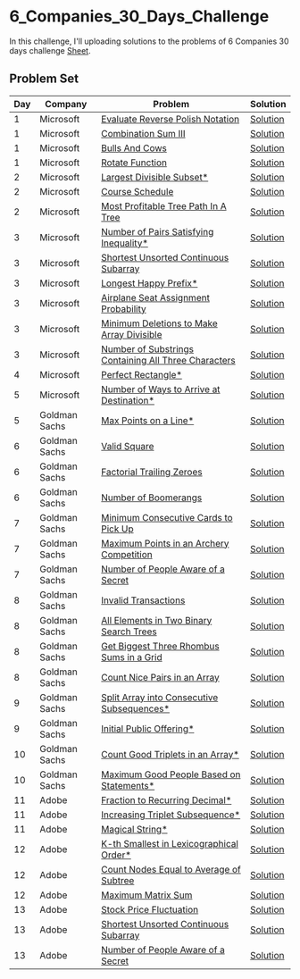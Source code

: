 # 6_Companies_30_Days_Challenge

In this challenge, I'll uploading solutions to the problems of 6 Companies 30 days challenge [Sheet](https://docs.google.com/document/d/1jkVKWPcOAE2Xjt7GFLV-M8N50HygZpWcO26REFa7dZM/edit).

## Problem Set

| Day | Company       | Problem                                                                                                                                      | Solution                                                                                                                                               |
| --- | ------------- | -------------------------------------------------------------------------------------------------------------------------------------------- | ------------------------------------------------------------------------------------------------------------------------------------------------------ |
| 1   | Microsoft     | [Evaluate Reverse Polish Notation ](https://leetcode.com/problems/evaluate-reverse-polish-notation/)                                         | [Solution](https://github.com/vickyguptaa7/6_Companies_30_Days_Challenge/blob/main/Microsoft/Evaluate_Reverse_Polish_Notation.cpp)                     |
| 1   | Microsoft     | [Combination Sum III ](https://leetcode.com/problems/combination-sum-iii/)                                                                   | [Solution](https://github.com/vickyguptaa7/6_Companies_30_Days_Challenge/blob/main/Microsoft/Combination_Sum_3.cpp)                                    |
| 1   | Microsoft     | [Bulls And Cows ](https://leetcode.com/problems/bulls-and-cows/)                                                                             | [Solution](https://github.com/vickyguptaa7/6_Companies_30_Days_Challenge/blob/main/Microsoft/Bull_And_Cows.cpp)                                        |
| 1   | Microsoft     | [Rotate Function ](https://leetcode.com/problems/rotate-function/)                                                                           | [Solution](https://github.com/vickyguptaa7/6_Companies_30_Days_Challenge/blob/main/Microsoft/Rotate_Function.cpp)                                      |
| 2   | Microsoft     | [Largest Divisible Subset\* ](https://leetcode.com/problems/largest-divisible-subset/)                                                       | [Solution](https://github.com/vickyguptaa7/6_Companies_30_Days_Challenge/blob/main/Microsoft/Largest_Divisible_Subset.cpp)                             |
| 2   | Microsoft     | [Course Schedule](https://leetcode.com/problems/course-schedule/)                                                                            | [Solution](https://github.com/vickyguptaa7/6_Companies_30_Days_Challenge/blob/main/Microsoft/Course_Schedule.cpp)                                      |
| 2   | Microsoft     | [Most Profitable Tree Path In A Tree ](https://leetcode.com/problems/most-profitable-path-in-a-tree/)                                        | [Solution](https://github.com/vickyguptaa7/6_Companies_30_Days_Challenge/blob/main/Microsoft/Most_Profitable_Tree_Path_In_Tree.cpp)                    |
| 3   | Microsoft     | [Number of Pairs Satisfying Inequality\* ](https://leetcode.com/problems/number-of-pairs-satisfying-inequality/)                             | [Solution](https://github.com/vickyguptaa7/6_Companies_30_Days_Challenge/blob/main/Microsoft/Number_of_Pairs_Satisfying_Inequality.cpp)                |
| 3   | Microsoft     | [Shortest Unsorted Continuous Subarray ](https://leetcode.com/problems/shortest-unsorted-continuous-subarray)                                | [Solution](https://github.com/vickyguptaa7/6_Companies_30_Days_Challenge/blob/main/Microsoft/Shortest_Unsorted_Continuous_Subarray.cpp)                |
| 3   | Microsoft     | [Longest Happy Prefix\* ](https://leetcode.com/problems/longest-happy-prefix/)                                                               | [Solution](https://github.com/vickyguptaa7/6_Companies_30_Days_Challenge/blob/main/Microsoft/Longest_Happy_Prefix.cpp)                                 |
| 3   | Microsoft     | [Airplane Seat Assignment Probability ](https://leetcode.com/problems/airplane-seat-assignment-probability/)                                 | [Solution](https://github.com/vickyguptaa7/6_Companies_30_Days_Challenge/blob/main/Microsoft/Airplane_Seat_Assignment_Probability.cpp)                 |
| 3   | Microsoft     | [Minimum Deletions to Make Array Divisible ](https://leetcode.com/problems/minimum-deletions-to-make-array-divisible/)                       | [Solution](https://github.com/vickyguptaa7/6_Companies_30_Days_Challenge/blob/main/Microsoft/Minimum_Deletions_to_Make_Array_Divisible.cpp)            |
| 3   | Microsoft     | [Number of Substrings Containing All Three Characters ](https://leetcode.com/problems/number-of-substrings-containing-all-three-characters/) | [Solution](https://github.com/vickyguptaa7/6_Companies_30_Days_Challenge/blob/main/Microsoft/Number_of_Substrings_Containing_All_Three_Characters.cpp) |
| 4   | Microsoft     | [Perfect Rectangle\*](https://leetcode.com/problems/perfect-rectangle/)                                                                      | [Solution](https://github.com/vickyguptaa7/6_Companies_30_Days_Challenge/blob/main/Microsoft/Perfect_Rectangle.cpp)                                    |
| 5   | Microsoft     | [Number of Ways to Arrive at Destination\* ](https://leetcode.com/problems/number-of-ways-to-arrive-at-destination/)                         | [Solution](https://github.com/vickyguptaa7/6_Companies_30_Days_Challenge/blob/main/Microsoft/Number_Of_Ways_To_Arrive_At_Destination.cpp)              |
| 5   | Goldman Sachs | [Max Points on a Line\* ](https://leetcode.com/problems/max-points-on-a-line/)                                                               | [Solution](https://github.com/vickyguptaa7/6_Companies_30_Days_Challenge/blob/main/Goldman%20Sachs/Max_Points_On_A_Line.cpp)                           |
| 6   | Goldman Sachs | [Valid Square ](https://leetcode.com/problems/valid-square/)                                                                                 | [Solution](https://github.com/vickyguptaa7/6_Companies_30_Days_Challenge/blob/main/Goldman%20Sachs/Valid_Square.cpp)                                   |
| 6   | Goldman Sachs | [Factorial Trailing Zeroes ](https://leetcode.com/problems/valid-square/)                                                                    | [Solution](https://github.com/vickyguptaa7/6_Companies_30_Days_Challenge/blob/main/Goldman%20Sachs/Factorial_Trailing_Zeroes.cpp)                      |
| 6   | Goldman Sachs | [Number of Boomerangs ](https://leetcode.com/problems/number-of-boomerangs/)                                                                 | [Solution](https://github.com/vickyguptaa7/6_Companies_30_Days_Challenge/blob/main/Goldman%20Sachs/Number_of_Boomerangs.cpp)                           |
| 7   | Goldman Sachs | [Minimum Consecutive Cards to Pick Up ](https://leetcode.com/problems/minimum-consecutive-cards-to-pick-up/)                                 | [Solution](https://github.com/vickyguptaa7/6_Companies_30_Days_Challenge/blob/main/Goldman%20Sachs/Minimum_Consecutive_Cards_to_Pick_Up.cpp)           |
| 7   | Goldman Sachs | [Maximum Points in an Archery Competition ](https://leetcode.com/problems/maximum-points-in-an-archery-competition/)                         | [Solution](https://github.com/vickyguptaa7/6_Companies_30_Days_Challenge/blob/main/Goldman%20Sachs/Maximum_Points_in_an_Archery_Competition.cpp)       |
| 7   | Goldman Sachs | [Number of People Aware of a Secret ](https://leetcode.com/problems/number-of-people-aware-of-a-secret/)                                     | [Solution](https://github.com/vickyguptaa7/6_Companies_30_Days_Challenge/blob/main/Goldman%20Sachs/Number_of_People_Aware_of_a_Secret.cpp)             |
| 8   | Goldman Sachs | [Invalid Transactions ](https://leetcode.com/problems/invalid-transactions/)                                                                 | [Solution](https://github.com/vickyguptaa7/6_Companies_30_Days_Challenge/blob/main/Goldman%20Sachs/Invalid_Transactions.cpp)                           |
| 8   | Goldman Sachs | [All Elements in Two Binary Search Trees ](https://leetcode.com/problems/all-elements-in-two-binary-search-trees/)                           | [Solution](https://github.com/vickyguptaa7/6_Companies_30_Days_Challenge/blob/main/Goldman%20Sachs/All_Elements_in_Two_Binary_Search_Trees.cpp)        |
| 8   | Goldman Sachs | [ Get Biggest Three Rhombus Sums in a Grid ](https://leetcode.com/problems/get-biggest-three-rhombus-sums-in-a-grid/)                        | [Solution](https://github.com/vickyguptaa7/6_Companies_30_Days_Challenge/blob/main/Goldman%20Sachs/Get_Biggest_Three_Rhombus_Sums_in_a_Grid.cpp)       |
| 8   | Goldman Sachs | [ Count Nice Pairs in an Array ](https://leetcode.com/problems/count-nice-pairs-in-an-array/)                                                | [Solution](https://github.com/vickyguptaa7/6_Companies_30_Days_Challenge/blob/main/Goldman%20Sachs/Count_Nice_Pairs_in_an_Array.cpp)                   |
| 9   | Goldman Sachs | [ Split Array into Consecutive Subsequences\* ](https://leetcode.com/problems/split-array-into-consecutive-subsequences/)                    | [Solution](https://github.com/vickyguptaa7/6_Companies_30_Days_Challenge/blob/main/Goldman%20Sachs/Split_Array_into_Consecutive_Subsequences.cpp)      |
| 9   | Goldman Sachs | [ Initial Public Offering\* ](https://leetcode.com/problems/ipo/)                                                                            | [Solution](https://github.com/vickyguptaa7/6_Companies_30_Days_Challenge/blob/main/Goldman%20Sachs/Initial_Public_Offering.cpp)                        |
| 10  | Goldman Sachs | [ Count Good Triplets in an Array\* ](https://leetcode.com/problems/count-good-triplets-in-an-array/)                                        | [Solution](https://github.com/vickyguptaa7/6_Companies_30_Days_Challenge/blob/main/Goldman%20Sachs/Count_Good_Triplets_in_an_Array.cpp)                |
| 10  | Goldman Sachs | [ Maximum Good People Based on Statements\* ](https://leetcode.com/problems/maximum-good-people-based-on-statements/)                        | [Solution](https://github.com/vickyguptaa7/6_Companies_30_Days_Challenge/blob/main/Goldman%20Sachs/Maximum_Good_People_Based_on_Statements.cpp)        |
| 11  | Adobe         | [ Fraction to Recurring Decimal\* ](https://leetcode.com/problems/fraction-to-recurring-decimal/)                                            | [Solution](https://github.com/vickyguptaa7/6_Companies_30_Days_Challenge/blob/main/Goldman%20Sachs/Fraction_to_Recurring_Decimal.cpp)                  |
| 11  | Adobe         | [ Increasing Triplet Subsequence\* ](https://leetcode.com/problems/increasing-triplet-subsequence/)                                          | [Solution](https://github.com/vickyguptaa7/6_Companies_30_Days_Challenge/blob/main/Goldman%20Sachs/Increasing_Triplet_Subsequence.cpp)                 |
| 11  | Adobe         | [ Magical String\* ](https://leetcode.com/problems/magical-string/)                                                                          | [Solution](https://github.com/vickyguptaa7/6_Companies_30_Days_Challenge/blob/main/Goldman%20Sachs/Magical_String.cpp)                                 |
| 12  | Adobe         | [ K-th Smallest in Lexicographical Order\* ](https://leetcode.com/problems/k-th-smallest-in-lexicographical-order)                           | [Solution](https://github.com/vickyguptaa7/6_Companies_30_Days_Challenge/blob/main/Goldman%20Sachs/K-th_Smallest_in_Lexicographical_Order.cpp)         |
| 12  | Adobe         | [ Count Nodes Equal to Average of Subtree ](https://leetcode.com/problems/count-nodes-equal-to-average-of-subtree/)                          | [Solution](https://github.com/vickyguptaa7/6_Companies_30_Days_Challenge/blob/main/Goldman%20Sachs/Count_Nodes_Equal_to_Average_of_Subtree.cpp)        |
| 12  | Adobe         | [ Maximum Matrix Sum ](https://leetcode.com/problems/maximum-matrix-sum/)                                                                    | [Solution](https://github.com/vickyguptaa7/6_Companies_30_Days_Challenge/blob/main/Goldman%20Sachs/Maximum_Matrix_Sum.cpp)                             |
| 13  | Adobe         | [ Stock Price Fluctuation ](https://leetcode.com/problems/stock-price-fluctuation/)                                                          | [Solution](https://github.com/vickyguptaa7/6_Companies_30_Days_Challenge/blob/main/Goldman%20Sachs/Stock_Price_Fluctuation.cpp)                        |
| 13  | Adobe         | [ Shortest Unsorted Continuous Subarray ](https://leetcode.com/problems/shortest-unsorted-continuous-subarray/)                              | [Solution](https://github.com/vickyguptaa7/6_Companies_30_Days_Challenge/blob/main/Goldman%20Sachs/Shortest_Unsorted_Continuous_Subarray.cpp)          |
| 13  | Adobe         | [ Number of People Aware of a Secret ](https://leetcode.com/problems/number-of-people-aware-of-a-secret/)                                    | [Solution](https://github.com/vickyguptaa7/6_Companies_30_Days_Challenge/blob/main/Goldman%20Sachs/Number_of_People_Aware_of_a_Secret.cpp)             |
